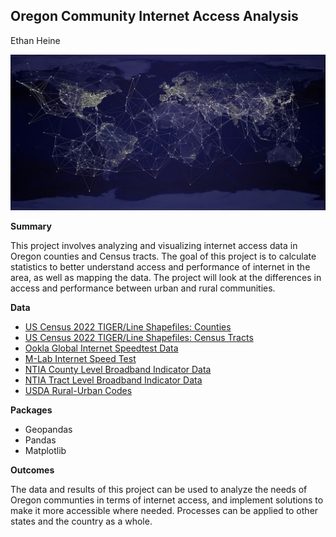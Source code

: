 
## Oregon Community Internet Access Analysis

Ethan Heine

![](./assets/earth_internet.jpg)

**Summary**

This project involves analyzing and visualizing internet access data in Oregon counties and Census tracts. The goal of this project is to calculate statistics to better understand access and performance of internet in the area, as well as mapping the data. The project will look at the differences in access and performance between urban and rural communities.

**Data**

* [US Census 2022 TIGER/Line Shapefiles: Counties](https://www.census.gov/cgi-bin/geo/shapefiles/index.php?year=2022&layergroup=Counties+%28and+equivalent%29)
* [US Census 2022 TIGER/Line Shapefiles: Census Tracts](https://www.census.gov/cgi-bin/geo/shapefiles/index.php?year=2022&layergroup=Census+Tracts)
* [Ookla Global Internet Speedtest Data](https://github.com/teamookla/ookla-open-data)
* [M-Lab Internet Speed Test](https://www.measurementlab.net/data/)
* [NTIA County Level Broadband Indicator Data](https://broadbandusa.maps.arcgis.com/home/item.html?id=f8d0b09e473942abb5fb52901dc2fe0f)
* [NTIA Tract Level Broadband Indicator Data](https://broadbandusa.maps.arcgis.com/home/item.html?id=0571a8436a8f4b909ccc5d54b4e6d245)
* [USDA Rural-Urban Codes](https://www.ers.usda.gov/data-products/rural-urban-continuum-codes.aspx)

**Packages**

* Geopandas
* Pandas
* Matplotlib

**Outcomes**

The data and results of this project can be used to analyze the needs of Oregon communties in terms of internet access, and implement solutions to make it more accessible where needed. Processes can be applied to other states and the country as a whole.
